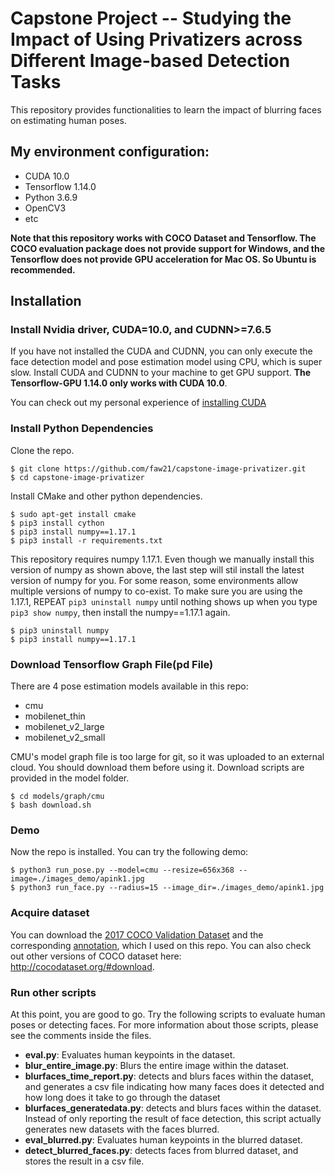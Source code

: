 # Capstone Project -- Studying the Impact of Using Privatizers across Different Image-based Detection Tasks

This repository provides functionalities to learn the impact of blurring faces on estimating human poses.

## My environment configuration:
- CUDA 10.0
- Tensorflow 1.14.0
- Python 3.6.9
- OpenCV3
- etc

**Note that this repository works with COCO Dataset and Tensorflow. The COCO evaluation package does not provide support for Windows, and the Tensorflow does not provide GPU acceleration for Mac OS. So Ubuntu is recommended.**

## Installation
### Install Nvidia driver, CUDA=10.0, and CUDNN>=7.6.5
If you have not installed the CUDA and CUDNN, you can only execute the face detection model and pose estimation model using CPU, which is super slow. Install CUDA and CUDNN to your machine to get GPU support. **The Tensorflow-GPU 1.14.0 only works with CUDA 10.0**.

You can check out my personal experience of [installing CUDA](https://github.com/faw21/capstone-image-privatizer/tree/master/CUDA_Guide)

### Install Python Dependencies
Clone the repo.
```
$ git clone https://github.com/faw21/capstone-image-privatizer.git
$ cd capstone-image-privatizer
```

Install CMake and other python dependencies.

```
$ sudo apt-get install cmake
$ pip3 install cython
$ pip3 install numpy==1.17.1
$ pip3 install -r requirements.txt
```

This repository requires numpy 1.17.1. Even though we manually install this version of numpy as shown above, the last step will stil install the latest version of numpy for you. For some reason, some environments allow multiple versions of numpy to co-exist. To make sure you are using the 1.17.1, REPEAT `pip3 uninstall numpy` until nothing shows up when you type `pip3 show numpy`, then install the numpy==1.17.1 again.
```
$ pip3 uninstall numpy
$ pip3 install numpy==1.17.1
```

### Download Tensorflow Graph File(pd File)
There are 4 pose estimation models available in this repo:

- cmu
- mobilenet_thin
- mobilenet_v2_large
- mobilenet_v2_small

CMU's model graph file is too large for git, so it was uploaded to an external cloud. You should download them before using it. Download scripts are provided in the model folder.

```
$ cd models/graph/cmu
$ bash download.sh
```
### Demo
Now the repo is installed. You can try the following demo:
```
$ python3 run_pose.py --model=cmu --resize=656x368 --image=./images_demo/apink1.jpg
$ python3 run_face.py --radius=15 --image_dir=./images_demo/apink1.jpg
```



### Acquire dataset
You can download the [2017 COCO Validation Dataset](http://images.cocodataset.org/zips/val2017.zip) and the corresponding [annotation](http://images.cocodataset.org/annotations/annotations_trainval2017.zip), which I used on this repo. You can also check out other versions of COCO dataset here: http://cocodataset.org/#download. 

### Run other scripts
At this point, you are good to go. Try the following scripts to evaluate human poses or detecting faces. For more information about those scripts, please see the comments inside the files.

- **eval.py**: Evaluates human keypoints in the dataset.
- **blur_entire_image.py**: Blurs the entire image within the dataset.
- **blurfaces_time_report.py**: detects and blurs faces within the dataset, and generates a csv file indicating how many faces does it detected and how long does it take to go through the dataset
- **blurfaces_generatedata.py**: detects and blurs faces within the dataset. Instead of only reporting the result of face detection, this script actually generates new datasets with the faces blurred.
- **eval_blurred.py**: Evaluates human keypoints in the blurred dataset.
- **detect_blurred_faces.py**: detects faces from blurred dataset, and stores the result in a csv file.


